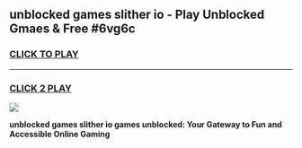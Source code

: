 
## unblocked games slither io - Play Unblocked Gmaes & Free #6vg6c
<h3>
<a href="https://news.freeplayer.one?title=unblocked_games_slither_io&ref=03M">CLICK TO PLAY</a></h3>
<hr>

<h3>
<a href="https://news.freeplayer.one?title=unblocked_games_slither_io&ref=03M">CLICK 2 PLAY</a>
  
</h3>

<a href="https://news.freeplayer.one?title=unblocked_games_slither_io&ref=03M"><img src="https://clearcache.store/games.png"></a>


**unblocked games slither io games unblocked: Your Gateway to Fun and Accessible Online Gaming**
